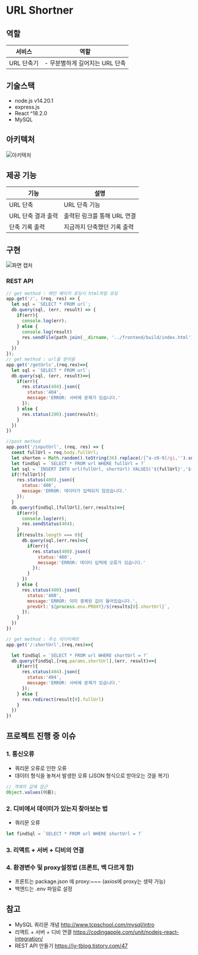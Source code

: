 # URL Shortner

## 역할
|서비스|역할|
|---|---|
|URL 단축기|- 무분별하게 길어지는 URL 단축|


## 기술스택
- node.js v14.20.1
- express.js
- React ^18.2.0
- MySQL

## 아키텍처

![아키텍처](https://user-images.githubusercontent.com/102667851/209420954-0fc9a4d9-2741-485b-a4e3-6f932446b36d.png)

## 제공 기능
|기능|설명|
|---|---|
|URL 단축 | URL 단축 기능|
|URL 단축 결과 출력 | 출력된 링크를 통해 URL 연결|
|단축 기록 출력 | 지금까지 단축했던 기록 출력|

## 구현

![화면 캡처](https://user-images.githubusercontent.com/102667851/209246809-baed3b7e-323e-4a4f-8dbe-9622066d7c44.png)

### REST API
```javascript
// get method : 메인 페이지 로딩시 html파일 로딩
app.get('/', (req, res) => {
  let sql = `SELECT * FROM url`;
  db.query(sql, (err, result) => {
    if(err){
      console.log(err);
    } else {
      console.log(result)
      res.sendFile(path.join(__dirname, '../frontend/build/index.html'));
    }
  })
});
// get method : url을 받아옴
app.get('/getUrls',(req,res)=>{
  let sql = `SELECT * FROM url`;
  db.query(sql, (err, result)=>{
    if(err){
      res.status(404).json({
        status:'404',
        message:'ERROR: 서버에 문제가 있습니다.'
      });
    } else {
      res.status(200).json(result);
    }
  })
})

//post method
app.post('/inputUrl', (req, res) => {
  const fullUrl = req.body.fullUrl;
  let shorten = Math.random().toString(36).replace(/[^a-z0-9]/gi,'').substring(2, 9);
  let findSql = `SELECT * FROM url WHERE fullUrl = ?`
  let sql = `INSERT INTO url(fullUrl, shortUrl) VALUES('${fullUrl}','${shorten}')`
  if(!fullUrl){
    res.status(400).json({
      status:'400',
      message:'ERROR: 데이터가 입력되지 않았습니다.'
    });
  }
  db.query(findSql,[fullUrl],(err,results)=>{
    if(err){
      console.log(err);
      res.sendStatus(404);
    }
    if(results.length === 0){
      db.query(sql,(err,res)=>{
        if(err){
          res.status(400).json({
            status:'400',
            message:'ERROR: 데이터 입력에 오류가 있습니다.'
          });
        }
      })
    } else {
      res.status(400).json({
        status:'400',
        message:'ERROR: 이미 중복된 값이 들어있습니다.',
        prevUrl:`${process.env.PROXY}/${results[0].shortUrl}`,
      });
    }
  })
})

// get method : 주소 리다이렉트
app.get('/:shortUrl',(req,res)=>{

  let findSql = `SELECT * FROM url WHERE shortUrl = ?`
  db.query(findSql,[req.params.shortUrl],(err, result)=>{
    if(err){
      res.status(404).json({
        status:'404',
        message:'ERROR: 서버에 문제가 있습니다.'
      });
    } else {
      res.redirect(result[0].fullUrl)
    }
  })
})

```

## 프로젝트 진행 중 이슈
### 1. 통신오류 
- 쿼리문 오류로 인한 오류
- 데이터 형식을 놓쳐서 발생한 오류 (JSON 형식으로 받아오는 것을 복기)
```javascript
// 객체의 값에 접근
Object.values(이름);
```
### 2. 디비에서 데이터가 있는지 찾아보는 법 
- 쿼리문 오류
```javascript
let findSql = `SELECT * FROM url WHERE shortUrl = ?`
```
### 3. 리액트 + 서버 + 디비의 연결 

### 4. 환경변수 및 proxy설정법 (프론트, 백 다르게 함)
- 프론트는 package.json 에 proxy:~~~ (axios에 proxy는 생략 가능)
- 백엔드는 .env 파일로 설정

 ## 참고
 - MySQL 쿼리문 개념 http://www.tcpschool.com/mysql/intro
 - 리액트 + 서버 + 디비 연결 https://codingapple.com/unit/nodejs-react-integration/
 - REST API 만들기 https://jy-tblog.tistory.com/47
